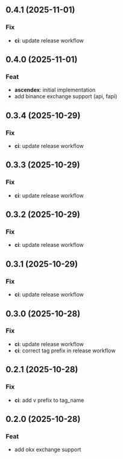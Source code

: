 ## 0.4.1 (2025-11-01)

### Fix

- **ci**: update release workflow

## 0.4.0 (2025-11-01)

### Feat

- **ascendex**: initial implementation
- add binance exchange support (api, fapi)

## 0.3.4 (2025-10-29)

### Fix

- **ci**: update release workflow

## 0.3.3 (2025-10-29)

### Fix

- **ci**: update release workflow

## 0.3.2 (2025-10-29)

### Fix

- **ci**: update release workflow

## 0.3.1 (2025-10-29)

### Fix

- **ci**: update release workflow

## 0.3.0 (2025-10-28)

### Fix

- **ci**: update release workflow
- **ci**: correct tag prefix in release workflow

## 0.2.1 (2025-10-28)

### Fix

- **ci**: add v prefix to tag_name

## 0.2.0 (2025-10-28)

### Feat

- add okx exchange support
